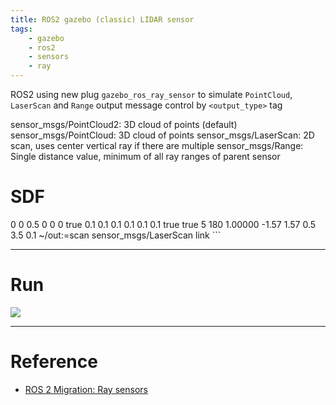 ```yaml
---
title: ROS2 gazebo (classic) LIDAR sensor
tags:
    - gazebo
    - ros2
    - sensors
    - ray
---
```


ROS2 using new plug `gazebo_ros_ray_sensor` to simulate `PointCloud`, `LaserScan` and `Range` output message control by `<output_type>` tag


sensor_msgs/PointCloud2: 3D cloud of points (default)
sensor_msgs/PointCloud: 3D cloud of points
sensor_msgs/LaserScan: 2D scan, uses center vertical ray if there are multiple
sensor_msgs/Range: Single distance value, minimum of all ray ranges of parent sensor



# SDF


<?xml version="1.0"?>
<sdf version="1.5">
    <model name="lidar_demo">
        <pose>0 0 0.5 0 0 0</pose>
        <static>true</static>
        <link name="link">
            <collision name="collision">
                <geometry>
                    <box>
                        <size>0.1 0.1 0.1</size>
                    </box>
                </geometry>
            </collision>
            <visual name="visual">
                <geometry>
                    <box>
                        <size>0.1 0.1 0.1</size>
                    </box>
                </geometry>
            </visual>
            <sensor name="lidar" type="ray">
                <always_on>true</always_on>
                <visualize>true</visualize>
                <update_rate>5</update_rate>
                <ray>
                  <scan>
                    <horizontal>
                      <samples>180</samples>
                      <resolution>1.00000</resolution>
                      <min_angle>-1.57</min_angle>
                      <max_angle>1.57</max_angle>
                    </horizontal>
                  </scan>
                  <range>
                    <min>0.5</min>
                    <max>3.5</max>
                    <resolution>0.1</resolution>
                  </range>
                </ray>
                <plugin name="scan" filename="libgazebo_ros_ray_sensor.so">
                  <ros>
                    <remapping>~/out:=scan</remapping>
                  </ros>
                  <output_type>sensor_msgs/LaserScan</output_type>
                  <frame_name>link</frame_name>
                </plugin>
              </sensor>
        </link>
    </model>
</sdf>
```     

---

# Run

![](images/lidar.png)

---

# Reference
- [ROS 2 Migration: Ray sensors](https://github.com/ros-simulation/gazebo_ros_pkgs/wiki/ROS-2-Migration:-Ray-sensors#gazebo_ros_range)
